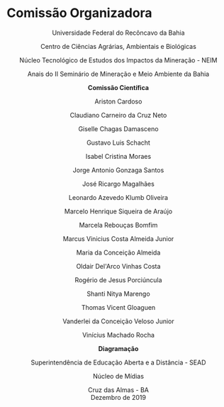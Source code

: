 
# **Comissão Organizadora** 

<style>

.card {
  box-shadow: 0 4px 8px 0 rgba(0,0,0,0.2);
  transition: 0.3s;
  width: 40%;
  border-radius: 5px;
}

.card:hover {
  box-shadow: 0 8px 16px 0 rgba(0,0,0,0.2);
}

img {
  border-radius: 5px 5px 0 0;
}

.container {
  padding: 2px 16px;
}

.button {
  border-radius: 4px;
  background-color: #1E90FF;
  border: none;
  color: #FFFFFF;
  text-align: center;
  font-size: 22px;
  padding: 10px;
  width: 120px;
  transition: all 0.5s;
  cursor: pointer;
  margin: 0px;
}

.button span {
  cursor: pointer;
  position: 100%;
  transition: 0.5s;
}

.button span:after {
  content: '\00bb';
  position: 100%;
  opacity: 0;
  top: 0;
  right: 0px;
  transition: 0.5s;
}

.button:hover span {
  padding-right: 0px;
}

.button:hover span:after {
  opacity: 1;
  right: 0;
}


</style>
<center> 


<p>Universidade Federal do Recôncavo da Bahia</p>
<p>Centro de Ciências Agrárias, Ambientais e Biológicas</p>
<p>Núcleo Tecnológico de Estudos dos Impactos da Mineração - NEIM</p>

<p>Anais do II Seminário de Mineração e Meio Ambiente da Bahia</p>

<p><strong>Comissão Científica</strong></p>

<p>Ariston Cardoso</p> 
<p>Claudiano Carneiro da Cruz Neto</p> 
<p>Giselle Chagas Damasceno</p>
<p>Gustavo Luis Schacht</p>
<p>Isabel Cristina Moraes</p>
<p>Jorge Antonio Gonzaga Santos</p>
<p>José Ricargo Magalhães</p> 

<p>Leonardo Azevedo Klumb Oliveira</p>
<p>Marcelo Henrique Siqueira de Araújo</p>
<p>Marcela Rebouças Bomfim</p>	
<p>Marcus Vinicius Costa Almeida Junior</p>

<p>Maria da Conceição Almeida</p>
<p>Oldair Del'Arco Vinhas Costa</p> 
<p>Rogério de Jesus Porciúncula</p>
<p>Shanti Nitya Marengo</p>
<p>Thomas Vicent Gloaguen</p> 
<p>Vanderlei da Conceição Veloso Junior</p>
<p>Vinícius Machado Rocha</p>

<p><strong>Diagramação</strong></p>
<p> Superintendência de Educação Aberta e a Distância - SEAD</p> 
<p>Núcleo de Mídias </p> 
</center> 



<center>Cruz das Almas - BA </center>
<center>Dezembro de 2019 </center>

